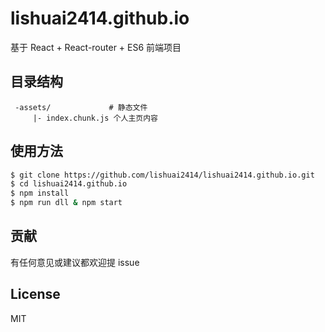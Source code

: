 # lishuai2414.github.io

基于 React + React-router + ES6 前端项目


## 目录结构

```
 -assets/             # 静态文件
     |- index.chunk.js 个人主页内容
```

## 使用方法

```sh
$ git clone https://github.com/lishuai2414/lishuai2414.github.io.git
$ cd lishuai2414.github.io
$ npm install
$ npm run dll & npm start
```


## 贡献

有任何意见或建议都欢迎提 issue

## License

MIT
